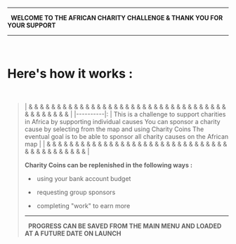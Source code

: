 &nbsp;  
&nbsp;  
&nbsp;  


***

&nbsp;        **WELCOME TO THE AFRICAN CHARITY CHALLENGE & THANK YOU FOR YOUR SUPPORT** 

***
&nbsp;   

**Here's how it works :**
=============
&nbsp;  

> | & & & & & & & & & & & & & & & & & & & & & & & & & & & & & & & & & & & & & & & & & & &  | 
> |----------|:
| This is a challenge to support charities in Africa by supporting individual causes      You can sponsor a charity cause by selecting from the map and using Charity Coins       The eventual goal is to be able to sponsor all charity causes on the African map     |
| & & & & & & & & & & & & & & & & & & & & & & & & & & & & & & & & & & & & & & & & & & &  | 
>
> **Charity Coins can be replenished in the following ways :** 
>
> - &nbsp;using your bank account budget
>       
> - &nbsp;requesting group sponsors 
>      
> - &nbsp;completing "work" to earn more
> 
> _ _ _ _ 
> &nbsp;   **PROGRESS CAN BE SAVED FROM THE MAIN MENU AND LOADED AT A FUTURE DATE ON LAUNCH**

&nbsp;        